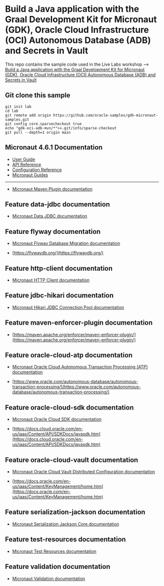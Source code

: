 # Build a Java application with the Graal Development Kit for Micronaut (GDK), Oracle Cloud Infrastructure (OCI) Autonomous Database (ADB) and Secrets in Vault

This repo contains the sample code used in the Live Labs workshop --> [Build a Java application with the Graal Development Kit for Micronaut (GDK), Oracle Cloud Infrastructure (OCI) Autonomous Database (ADB) and Secrets in Vault](https://apexapps.oracle.com/pls/apex/r/dbpm/livelabs/view-workshop?wid=4020)

## Git clone this sample

``` shell
git init lab
cd lab
git remote add origin https://github.com/oracle-samples/gdk-micronaut-samples.git
git config core.sparsecheckout true
echo "gdk-oci-adb-mvn/*">>.git/info/sparse-checkout
git pull --depth=1 origin main
```

## Micronaut 4.6.1 Documentation

- [User Guide](https://docs.micronaut.io/4.6.1/guide/)
- [API Reference](https://docs.micronaut.io/4.6.1/api/)
- [Configuration Reference](https://docs.micronaut.io/4.6.1/guide/configurationreference.html)
- [Micronaut Guides](https://guides.micronaut.io/)
---
- [Micronaut Maven Plugin documentation](https://micronaut-projects.github.io/micronaut-maven-plugin/latest/)
## Feature data-jdbc documentation

- [Micronaut Data JDBC documentation](https://micronaut-projects.github.io/micronaut-data/latest/guide/index.html#jdbc)


## Feature flyway documentation

- [Micronaut Flyway Database Migration documentation](https://micronaut-projects.github.io/micronaut-flyway/latest/guide/index.html)

- [https://flywaydb.org/](https://flywaydb.org/)


## Feature http-client documentation

- [Micronaut HTTP Client documentation](https://docs.micronaut.io/latest/guide/index.html#nettyHttpClient)


## Feature jdbc-hikari documentation

- [Micronaut Hikari JDBC Connection Pool documentation](https://micronaut-projects.github.io/micronaut-sql/latest/guide/index.html#jdbc)


## Feature maven-enforcer-plugin documentation

- [https://maven.apache.org/enforcer/maven-enforcer-plugin/](https://maven.apache.org/enforcer/maven-enforcer-plugin/)


## Feature oracle-cloud-atp documentation

- [Micronaut Oracle Cloud Autonomous Transaction Processing (ATP) documentation](https://micronaut-projects.github.io/micronaut-oracle-cloud/latest/guide/#_micronaut_oraclecloud_atp)

- [https://www.oracle.com/autonomous-database/autonomous-transaction-processing/](https://www.oracle.com/autonomous-database/autonomous-transaction-processing/)


## Feature oracle-cloud-sdk documentation

- [Micronaut Oracle Cloud SDK documentation](https://micronaut-projects.github.io/micronaut-oracle-cloud/latest/guide/)

- [https://docs.cloud.oracle.com/en-us/iaas/Content/API/SDKDocs/javasdk.htm](https://docs.cloud.oracle.com/en-us/iaas/Content/API/SDKDocs/javasdk.htm)


## Feature oracle-cloud-vault documentation

- [Micronaut Oracle Cloud Vault Distributed Configuration documentation](https://micronaut-projects.github.io/micronaut-oracle-cloud/latest/guide/#vault)

- [https://docs.oracle.com/en-us/iaas/Content/KeyManagement/home.htm](https://docs.oracle.com/en-us/iaas/Content/KeyManagement/home.htm)


## Feature serialization-jackson documentation

- [Micronaut Serialization Jackson Core documentation](https://micronaut-projects.github.io/micronaut-serialization/latest/guide/)


## Feature test-resources documentation

- [Micronaut Test Resources documentation](https://micronaut-projects.github.io/micronaut-test-resources/latest/guide/)


## Feature validation documentation

- [Micronaut Validation documentation](https://micronaut-projects.github.io/micronaut-validation/latest/guide/)


